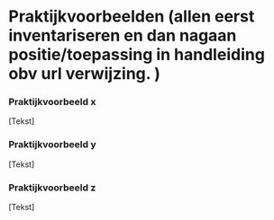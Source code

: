 # Praktijkvoorbeelden (allen eerst inventariseren en dan nagaan positie/toepassing in handleiding obv url verwijzing. )
### Praktijkvoorbeeld x
[Tekst]
### Praktijkvoorbeeld y
[Tekst]
### Praktijkvoorbeeld z
[Tekst]

 
